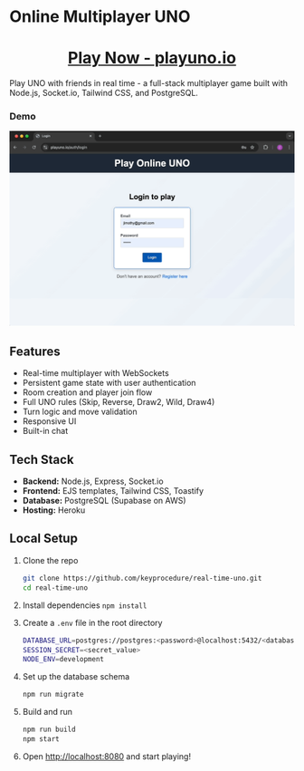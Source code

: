 # Online Multiplayer UNO

<h1 align="center"><a href="https://www.playuno.io" target="_blank">Play Now - playuno.io</a></h1>

Play UNO with friends in real time - a full-stack multiplayer game built with Node.js, Socket.io, Tailwind CSS, and PostgreSQL.

### Demo
<img src="./demo/uno-demo.gif" alt="UNO Gameplay Demo" width="600"/>

## Features
- Real-time multiplayer with WebSockets  
- Persistent game state with user authentication
- Room creation and player join flow  
- Full UNO rules (Skip, Reverse, Draw2, Wild, Draw4)  
- Turn logic and move validation  
- Responsive UI
- Built-in chat
    
## Tech Stack
- **Backend:** Node.js, Express, Socket.io
- **Frontend:** EJS templates, Tailwind CSS, Toastify
- **Database:** PostgreSQL (Supabase on AWS)
- **Hosting:** Heroku

## Local Setup
1. Clone the repo
   ```bash
   git clone https://github.com/keyprocedure/real-time-uno.git
   cd real-time-uno
   ```
   
2. Install dependencies
  `npm install`

3. Create a `.env` file in the root directory
   ```bash
   DATABASE_URL=postgres://postgres:<password>@localhost:5432/<database_name>
   SESSION_SECRET=<secret_value>
   NODE_ENV=development
   ```
   
4. Set up the database schema
   ```bash
   npm run migrate
   ```

5. Build and run
   ```bash
   npm run build
   npm start
   ```
6. Open [http://localhost:8080](http://localhost:8080) and start playing!
